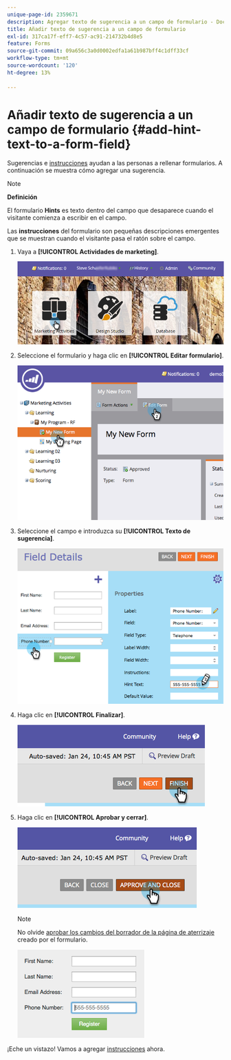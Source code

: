 ```yaml
---
unique-page-id: 2359671
description: Agregar texto de sugerencia a un campo de formulario - Documentos de Marketo - Documentación del producto
title: Añadir texto de sugerencia a un campo de formulario
exl-id: 317ca17f-eff7-4c57-ac91-214732b4d8e5
feature: Forms
source-git-commit: 09a656c3a0d0002edfa1a61b987bff4c1dff33cf
workflow-type: tm+mt
source-wordcount: '120'
ht-degree: 13%

---
```


# Añadir texto de sugerencia a un campo de formulario {#add-hint-text-to-a-form-field}

Sugerencias e [instrucciones](/help/marketo/product-docs/demand-generation/forms/form-fields/add-tooltip-instructions-to-a-form-field.md) ayudan a las personas a rellenar formularios. A continuación se muestra cómo agregar una sugerencia.

>[!NOTE]
>
>**Definición**
>
>El formulario **Hints** es texto dentro del campo que desaparece cuando el visitante comienza a escribir en el campo.
>
>Las **instrucciones** del formulario son pequeñas descripciones emergentes que se muestran cuando el visitante pasa el ratón sobre el campo.

1. Vaya a **[!UICONTROL Actividades de marketing]**.

   ![](assets/login-marketing-activities-5.png)

1. Seleccione el formulario y haga clic en **[!UICONTROL Editar formulario]**.

   ![](assets/image2014-9-15-13-3a54-3a6.png)

1. Seleccione el campo e introduzca su **[!UICONTROL Texto de sugerencia]**.

   ![](assets/image2014-9-15-13-3a53-3a58.png)

1. Haga clic en **[!UICONTROL Finalizar]**.

   ![](assets/image2014-9-15-13-3a53-3a36.png)

1. Haga clic en **[!UICONTROL Aprobar y cerrar]**.

   ![](assets/image2014-9-15-13-3a53-3a29.png)

   >[!NOTE]
   >
   >No olvide [aprobar los cambios del borrador de la página de aterrizaje](/help/marketo/product-docs/demand-generation/landing-pages/understanding-landing-pages/approve-unapprove-or-delete-a-landing-page.md) creado por el formulario.

   ![](assets/image2014-9-15-13-3a53-3a23.png)

¡Eche un vistazo! Vamos a agregar [instrucciones](add-tooltip-instructions-to-a-form-field.md) ahora.
